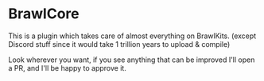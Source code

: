 # BrawlCore

This is a plugin which takes care of almost everything on BrawlKits. (except Discord stuff since it would take 1 trillion years to upload & compile)

Look wherever you want, if you see anything that can be improved I'll open a PR, and I'll be happy to approve it.